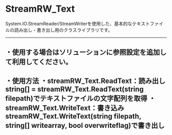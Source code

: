 # StreamRW_Text
System.IO.StreamReader/StreamWriterを使用した、基本的なテキストファイルの読み出し・書き出し用のクラスライブラリです。

------------------------
・使用する場合はソリューションに参照設定を追加して利用してください。
------------------------
・使用方法
・streamRW_Text.ReadText：読み出し
  string[] = streamRW_Text.ReadText(string filepath)でテキストファイルの文字配列を取得
・streamRW_Text.WriteText：書き込み
  streamRW_Text.WriteText(string filepath, string[] writearray, bool overwriteflag)で書き出し
------------------------
